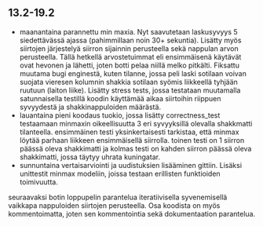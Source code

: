 ## 13.2-19.2
- maanantaina parannettu min maxia. Nyt saavutetaan laskusyvyys 5 siedettävässä ajassa (pahimmillaan noin 30+ sekuntia). Lisätty myös siirtojen järjestelyä siirron sijainnin perusteella sekä nappulan arvon perusteella. Tällä hetkellä arvostetuimmat eli ensimmäisenä käytävät ovat hevonen ja lähetti, joten botti pelaa niillä melko pitkälti. Fiksattu muutama bugi enginestä, kuten tilanne, jossa peli laski sotilaan voivan suojata vieresen kolumnin shakkia sotilaan syömis liikkeellä tyhjään ruutuun (laiton liike). Lisätty stress tests, jossa testataan muutamalla satunnaisella testillä koodin käyttämää aikaa siirtoihin riippuen syvyydestä ja shakkinappuloiden määrästä.
- lauantaina pieni koodaus tuokio, jossa lisätty correctness_test testaamaan minmaxin oikeellisuutta 3 eri syvyyksillä olevalla shakkmatti tilanteella. ensimmäinen testi yksinkertaisesti tarkistaa, että minmax löytää parhaan liikkeen ensimmäisellä siirrolla. toinen testi on 1 siirron päässä oleva shakkimatti ja kolmas testi on kahden siirron päässä oleva shakkimatti, jossa täytyy uhrata kuningatar.
- sunnuntaina vertaisarviointi ja uudistuksien lisääminen gittiin. Lisäksi unittestit minmax modeliin, joissa testaan erillisten funktioiden toimivuutta.

seuraavaksi botin loppupelin parantelua iteratiivisella syvenemisellä vaikkapa nappuloiden siirtojen perusteella. Osa koodista on myös kommentoimatta, joten sen kommentointia sekä dokumentaation parantelua.
